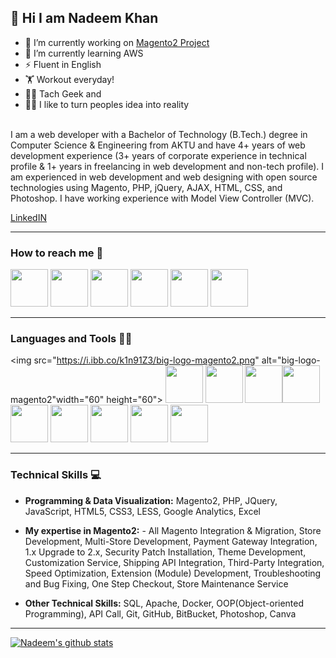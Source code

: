<h2>👋 Hi I am Nadeem Khan</h2>

- 🔭 I’m currently working on [Magento2 Project](https://github.com/inadeemkhan/magento2-invoice-attachment)
- 🌱 I’m currently learning AWS
- ⚡ Fluent in English
- 🏋️ Workout everyday!
- 👨‍💻 Tach Geek and
- 🕵️‍♂️ I like to turn peoples idea into reality
<br><br>

I am a web developer with a Bachelor of Technology (B.Tech.) degree in Computer Science & Engineering from AKTU and have 4+ years of web development experience (3+ years of corporate experience in technical profile & 1+ years in freelancing in web development and non-tech profile).
I am experienced in web development and web designing with open source technologies using Magento, PHP, jQuery, AJAX, HTML, CSS, and Photoshop. I have working experience with Model View Controller (MVC).

[<p>LinkedIN</p>]( http://www.linkedin.com/in/inadeemkhan)

<!-- [<img align="left" alt="LinkedIn" width="80" src="https://github.com/melanieshi0120/melanieshi0120/blob/master/linkedin.ico" />]( http://www.linkedin.com/in/inadeemkhan)
[<img align="left" alt="Medium" width="80" src="https://encrypted-tbn0.gstatic.com/images?q=tbn:ANd9GcRVU9UVlyTtLJwKZLzg8oTijM2qqqbvILD7mfSrESgesypA3PXhqxqefWre78y8JjvyCA&usqp=CAU" />](https://melaniesoek0120.medium.com)
[<img align="left" alt="1000hires" width="80" src="https://encrypted-tbn0.gstatic.com/images?q=tbn:ANd9GcSjPMXQQVE3e52WCYLP6w7rQ80oB_YmD3EcbVm4C0l-UBw9jiamFtYzr8Qy34SdJm843w&usqp=CAU" />](https://1000hires.com/candidates/466)
[<img align="left" alt="1000hires" width="80" src="https://encrypted-tbn0.gstatic.com/images?q=tbn:ANd9GcQpSLMXfJAfRxiBcN3Dm_yoSFwmOzabGHwqo7LwEheZUAdkSoO7lNsItEjpDo85TnMYrzc&usqp=CAU" />](https://1000hires.com/candidates/466)
<br /> -->

<hr>

### How to reach me 💬

[<img src="https://cdn.iconscout.com/icon/free/png-512/linkedin-circle-1868976-1583140.png" target="_blank" width="60" height="60" />](https://www.linkedin.com/in/inadeemkhan)
<a href="mail:khannadeem243@gmail.com"><img src="https://www.freepnglogos.com/uploads/logo-gmail-png/logo-gmail-png-for-gmail-email-client-mac-app-store-16.png" width="60" height="60" /></a>
[<img src="https://cdn.iconscout.com/icon/free/png-512/linkedin-circle-1868976-1583140.png" target="_blank" width="60" height="60" />](https://www.linkedin.com/in/inadeemkhan)
[<img src="https://37degreescelsius.net/wp-content/uploads/2019/01/instagram-512.png" target="_blank" width="60" height="60" />](https://www.instagram.com/inadeem_kassar)
<a href="+919717599422"><img src="https://cdn2.iconfinder.com/data/icons/social-messaging-ui-color-shapes-2-free/128/social-whatsapp-circle-512.png" width="60" height="60" /></a>
<a href="mail:khannadeem243@gmail.com"><img src="https://icons-for-free.com/iconfiles/png/512/colored+gradient+media+skype+social+social+media+icon-1320192521776945077.png" width="60" height="60" /></a>
<!-- 
<a href="https://www.linkedin.com/in/nadeem-khan-b1ba18214/"></a>  <a href="https://www.instagram.com/inadeem_kassar/"><img src="https://37degreescelsius.net/wp-content/uploads/2019/01/instagram-512.png" width="60" height="60" /></a>  <a href="+919717599422"><img src="https://cdn2.iconfinder.com/data/icons/social-messaging-ui-color-shapes-2-free/128/social-whatsapp-circle-512.png" width="60" height="60" /></a>    <a href="mail:khannadeem243@gmail.com"><img src="https://www.freepnglogos.com/uploads/logo-gmail-png/logo-gmail-png-for-gmail-email-client-mac-app-store-16.png" width="60" height="60" />  <a href="mail:khannadeem243@gmail.com"><img src="https://icons-for-free.com/iconfiles/png/512/colored+gradient+media+skype+social+social+media+icon-1320192521776945077.png" width="60" height="60" /></a> -->

<hr>


### Languages and Tools 👨‍💻

<img src="https://i.ibb.co/k1n91Z3/big-logo-magento2.png" alt="big-logo-magento2"width="60" height="60">  <img src="https://pbs.twimg.com/profile_images/554530862453104641/xq5KwTA1.png" width="60" height="60" />  <img src="https://www.pngkey.com/png/full/550-5509803_js-logo-javascript-logo-circle-png.png" width="60" height="60" />  <img src="https://www.freepnglogos.com/uploads/logo-mysql-png/logo-mysql-mysql-logo-png-images-are-download-crazypng-21.png" width="60" height="60" /><img src="https://cdn.pixabay.com/photo/2017/08/05/11/16/logo-2582748_960_720.png" width="60" height="60" />  <img src="https://cdn.pixabay.com/photo/2017/08/05/11/16/logo-2582747_1280.png" width="60" height="60" />  <img src="https://cdn3.iconfinder.com/data/icons/popular-services-brands/512/github-512.png" width="60" height="60" />  <img src="https://static-00.iconduck.com/assets.00/bitbucket-icon-512x512-exmgeb8n.png" width="60" height="60" />
<img src="https://i.pinimg.com/originals/31/02/38/31023806400284920008d8ebd24a2218.png" width="60" height="60" />  <img src="https://techcrunch.com/wp-content/uploads/2013/08/canva-circle-logo.png?w=730&crop=1" width="60" height="60" />

<hr>

### Technical Skills 💻
- <b>Programming & Data Visualization:</b> Magento2, PHP, JQuery, JavaScript, HTML5, CSS3, LESS,  Google Analytics, Excel

- <b>My expertise in Magento2:</b> - All Magento Integration & Migration, Store Development, Multi-Store Development, Payment Gateway Integration, 1.x Upgrade to 2.x, Security Patch Installation, Theme Development, Customization Service, Shipping API Integration, Third-Party Integration, Speed Optimization, Extension (Module) Development, Troubleshooting and Bug Fixing, One Step Checkout, Store Maintenance Service

- <b>Other Technical Skills:</b> SQL, Apache, Docker, OOP(Object-oriented Programming), API Call, Git, GitHub, BitBucket, Photoshop, Canva

<hr>
  
<!-- ### Projects
📈Linear Regression
📊 Califonia_suicide_project
Intro_GitHub_API_Data_Extraction
🧒🏻 👦🏻 👧🏻 PCA - Facial_Recognition
🧬 DNA Variation Classification
📉 Beijing PM2.5 Analysis - Time Series Panel Data
NLP - Amazon Reviews- Model Stacking
🦠 COVID-19 - LSTM - Time Series Panel Data
Multi-Classification - KNN/RandomForest/DecsisionTree
➡️ more projects...

<hr>
 -->
[![Nadeem's github stats](https://github-readme-stats.vercel.app/api?username=inadeemkhan&theme=default&show_icons=true)](https://github.com/inadeemkhan/github-readme-stats)  
<!-- [![Top Langs](https://github-readme-stats.vercel.app/api/top-langs/?username=inadeemkhan&layout=compact)](https://github.com/inadeemkhan/github-readme-stats) -->
  
<!---
inadeemkhan/inadeemkhan is a ✨ special ✨ repository because its `README.md` (this file) appears on your GitHub profile.
You can click the Preview link to take a look at your changes.
--->
